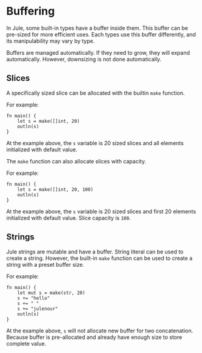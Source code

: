# Buffering

In Jule, some built-in types have a buffer inside them. This buffer can be pre-sized for more efficient uses. Each types use this buffer differently, and its manipulability may vary by type.

Buffers are managed automatically. If they need to grow, they will expand automatically. However, downsizing is not done automatically.

## Slices
A specifically sized slice can be allocated with the builtin `make` function.

For example:
```jule
fn main() {
    let s = make([]int, 20)
    outln(s)
}
```
At the example above, the `s` variable is 20 sized slices and all elements initialized with default value.

The `make` function can also allocate slices with capacity.

For example:
```jule
fn main() {
    let s = make([]int, 20, 100)
    outln(s)
}
```
At the example above, the `s` variable is 20 sized slices and first 20 elements initialized with default value. Slice capacity is `100`.

## Strings

Jule strings are mutable and have a buffer. String literal can be used to create a string. However, the built-in `make` function can be used to create a string with a preset buffer size.

For example:
```jule
fn main() {
    let mut s = make(str, 20)
    s += "hello"
    s += " "
    s += "julenour"
    outln(s)
}
```

At the example above, `s` will not allocate new buffer for two concatenation. Because buffer is pre-allocated and already have enough size to store complete value.
